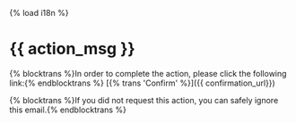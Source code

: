 {% load i18n %}

# {{ action_msg }}

{% blocktrans %}In order to complete the action, please click the following link:{% endblocktrans %} [{% trans 'Confirm' %}]({{ confirmation_url}})

{% blocktrans %}If you did not request this action, you can safely ignore this email.{% endblocktrans %}

